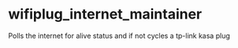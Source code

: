 # wifiplug_internet_maintainer
Polls the internet for alive status and if not cycles a tp-link kasa plug
